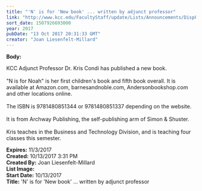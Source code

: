 ```yaml
---
title: "'N' is for 'New book' ... written by adjunct professor"
link: "http://www.kcc.edu/FacultyStaff/update/Lists/Announcements/DispForm.aspx?ID=2531"
sort_date: 1507926693000
year: 2017
pubDate: "13 Oct 2017 20:31:33 GMT"
creator: "Joan Liesenfelt-Millard"
---
```


<div><b>Body:</b> <div class="ExternalClassDC9177E096D84B7A890D570BD169A347"><p>​KCC Adjunct Professor Dr. Kris Condi has published a new book.<br /><br />&quot;N is for Noah&quot; is her first children's book and fifth book overall. It is available at Amazon.com, barnesandnoble.com, Andersonbookshop.com and other locations online.<br /><br />The ISBN is 9781480851344 or 9781480851337 depending on the website.<br /><br />It is from Archway Publishing, the self-publishing arm of Simon &amp; Shuster.<br /><br />Kris teaches in the Business and Technology Division, and is teaching four classes this semester.  </p></div></div>
<div><b>Expires:</b> 11/3/2017</div>
<div><b>Created:</b> 10/13/2017 3:31 PM</div>
<div><b>Created By:</b> Joan Liesenfelt-Millard</div>
<div><b>List Image:</b> <a href="http://www.kcc.edu/FacultyStaff/update/PublishingImages/N-is-for-Noah.png"></a></div>
<div><b>Start Date:</b> 10/13/2017</div>
<div><b>Title:</b> &#39;N&#39; is for &#39;New book&#39; ... written by adjunct professor</div>

